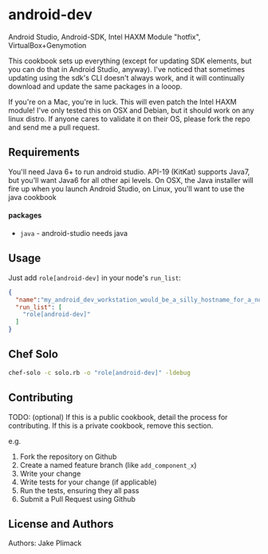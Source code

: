 android-dev
===========
Android Studio, Android-SDK, Intel HAXM Module "hotfix",  VirtualBox+Genymotion


This cookbook sets up everything (except for updating SDK elements, but you can do that in Android Studio, anyway).  I've noticed that sometimes updating using the sdk's CLI doesn't always work, and it will continually download and update the same packages in a looop.

If you're on a Mac, you're in luck.  This will even patch the Intel HAXM module!  I've only tested this on OSX and Debian, but it should work on any linux distro.  If anyone cares to validate it on their OS, please fork the repo and send me a pull request.


Requirements
------------
You'll need Java 6+ to run android studio.  API-19 (KitKat) supports Java7, but you'll want Java6 for all other api levels.
On OSX, the Java installer will fire up when you launch Android Studio, on Linux, you'll want to use the java cookbook

#### packages
- `java` - android-studio needs java

Usage
-----
Just add `role[android-dev]` in your node's `run_list`:

```json
{
  "name":"my_android_dev_workstation_would_be_a_silly_hostname_for_a_node",
  "run_list": [
    "role[android-dev]"
  ]
}
```

Chef Solo
-----
```bash
chef-solo -c solo.rb -o "role[android-dev]" -ldebug
```

Contributing
------------
TODO: (optional) If this is a public cookbook, detail the process for contributing. If this is a private cookbook, remove this section.

e.g.
1. Fork the repository on Github
2. Create a named feature branch (like `add_component_x`)
3. Write your change
4. Write tests for your change (if applicable)
5. Run the tests, ensuring they all pass
6. Submit a Pull Request using Github

License and Authors
-------------------
Authors: Jake Plimack
